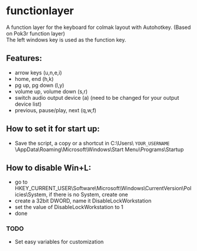 # functionlayer
A function layer for the keyboard for colmak layout with Autohotkey. (Based on Pok3r function layer)  
The left windows key is used as the function key.

## Features:
+ arrow keys (u,n,e,i)
+ home, end (h,k)
+ pg up, pg down (l,y)
+ volume up, volume down (s,r)
+ switch audio output device (a) (need to be changed for your output device list)
+ previous, pause/play, next (q,w,f)

## How to set it for start up:
+ Save the script, a copy or a shortcut in C:\Users\ `YOUR_USERNAME` \AppData\Roaming\Microsoft\Windows\Start Menu\Programs\Startup

## How to disable Win+L:
+ go to HKEY_CURRENT_USER\Software\Microsoft\Windows\CurrentVersion\Policies\System, if there is no System, create one
+ create a 32bit DWORD, name it DisableLockWorkstation
+ set the value of DisableLockWorkstation to 1
+ done

### TODO
+ Set easy variables for customization
